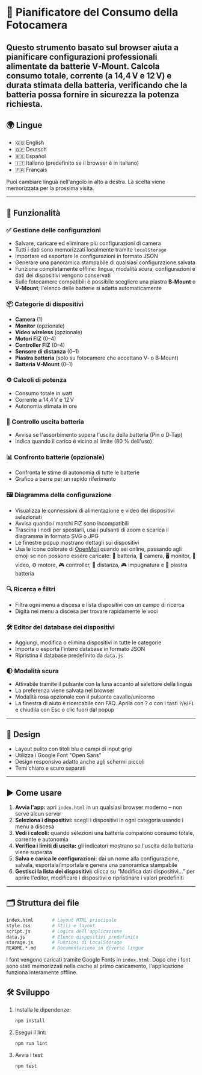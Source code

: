 # 🎥 Pianificatore del Consumo della Fotocamera

Questo strumento basato sul browser aiuta a pianificare configurazioni professionali alimentate da batterie V‑Mount. Calcola **consumo totale**, **corrente** (a 14,4 V e 12 V) e **durata stimata della batteria**, verificando che la batteria possa fornire in sicurezza la potenza richiesta.
---

## 🌍 Lingue
- 🇬🇧 English
- 🇩🇪 Deutsch
- 🇪🇸 Español
- 🇮🇹 Italiano (predefinito se il browser è in italiano)
- 🇫🇷 Français

Puoi cambiare lingua nell'angolo in alto a destra. La scelta viene memorizzata per la prossima visita.

---

## 🔧 Funzionalità

### ✅ Gestione delle configurazioni
- Salvare, caricare ed eliminare più configurazioni di camera
- Tutti i dati sono memorizzati localmente tramite `localStorage`
- Importare ed esportare le configurazioni in formato JSON
- Generare una panoramica stampabile di qualsiasi configurazione salvata
- Funziona completamente offline: lingua, modalità scura, configurazioni e dati dei dispositivi vengono conservati
- Sulle fotocamere compatibili è possibile scegliere una piastra **B‑Mount** o **V‑Mount**; l'elenco delle batterie si adatta automaticamente

### 📦 Categorie di dispositivi
- **Camera** (1)
- **Monitor** (opzionale)
- **Video wireless** (opzionale)
- **Motori FIZ** (0–4)
- **Controller FIZ** (0–4)
- **Sensore di distanza** (0–1)
- **Piastra batteria** (solo su fotocamere che accettano V‑ o B‑Mount)
- **Batteria V‑Mount** (0–1)

### ⚙️ Calcoli di potenza
- Consumo totale in watt
- Corrente a 14,4 V e 12 V
- Autonomia stimata in ore

### 🔋 Controllo uscita batteria
- Avvisa se l'assorbimento supera l'uscita della batteria (Pin o D‑Tap)
- Indica quando il carico è vicino al limite (80 % dell'uso)

### 📊 Confronto batterie (opzionale)
- Confronta le stime di autonomia di tutte le batterie
- Grafico a barre per un rapido riferimento

### 🖼 Diagramma della configurazione
- Visualizza le connessioni di alimentazione e video dei dispositivi selezionati
- Avvisa quando i marchi FIZ sono incompatibili
- Trascina i nodi per spostarli, usa i pulsanti di zoom e scarica il diagramma in formato SVG o JPG
- Le finestre popup mostrano dettagli sui dispositivi
- Usa le icone colorate di [OpenMoji](https://openmoji.org/) quando sei online, passando agli emoji se non possono essere caricate:
  🔋 batteria, 🎥 camera, 🖥️ monitor, 📡 video, ⚙️ motore,
  🎮 controller, 📐 distanza, 🎮 impugnatura e 🔌 piastra batteria

### 🔍 Ricerca e filtri
- Filtra ogni menu a discesa e lista dispositivi con un campo di ricerca
- Digita nei menu a discesa per trovare rapidamente le voci

### 🛠 Editor del database dei dispositivi
- Aggiungi, modifica o elimina dispositivi in tutte le categorie
- Importa o esporta l'intero database in formato JSON
- Ripristina il database predefinito da `data.js`

### 🌓 Modalità scura
- Attivabile tramite il pulsante con la luna accanto al selettore della lingua
- La preferenza viene salvata nel browser
- Modalità rosa opzionale con il pulsante cavallo/unicorno
- La finestra di aiuto è ricercabile con FAQ. Aprila con ? o con i tasti `?`/`H`/`F1` e chiudila con Esc o clic fuori dal popup

---

## 🎨 Design
- Layout pulito con titoli blu e campi di input grigi
- Utilizza i Google Font "Open Sans"
- Design responsivo adatto anche agli schermi piccoli
- Temi chiaro e scuro separati

---

## ▶️ Come usare
1. **Avvia l'app:** apri `index.html` in un qualsiasi browser moderno – non serve alcun server
2. **Seleziona i dispositivi:** scegli i dispositivi in ogni categoria usando i menu a discesa
3. **Vedi i calcoli:** quando selezioni una batteria compaiono consumo totale, corrente e autonomia
4. **Verifica i limiti di uscita:** gli indicatori mostrano se l'uscita della batteria viene superata
5. **Salva e carica le configurazioni:** dai un nome alla configurazione, salvala, esportala/importala e genera una panoramica stampabile
6. **Gestisci la lista dei dispositivi:** clicca su “Modifica dati dispositivi…” per aprire l'editor, modificare i dispositivi o ripristinare i valori predefiniti

---

## 🗂️ Struttura dei file
```bash
index.html       # Layout HTML principale
style.css        # Stili e layout
script.js        # Logica dell'applicazione
data.js          # Elenco dispositivi predefinito
storage.js       # Funzioni di LocalStorage
README.*.md      # Documentazione in diverse lingue
```
I font vengono caricati tramite Google Fonts in `index.html`.
Dopo che i font sono stati memorizzati nella cache al primo caricamento, l'applicazione funziona interamente offline.

## 🛠️ Sviluppo
1. Installa le dipendenze:
   ```bash
   npm install
   ```
2. Esegui il lint:
   ```bash
   npm run lint
   ```
3. Avvia i test:
   ```bash
   npm test
   ```
